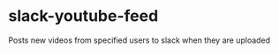 slack-youtube-feed
==================

Posts new videos from specified users to slack when they are uploaded

